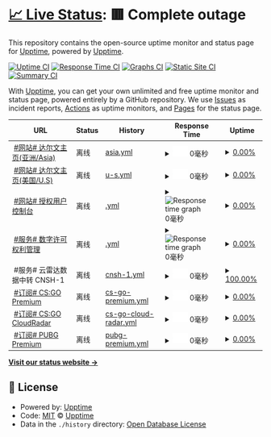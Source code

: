 # [📈 Live Status](https://status.darwin.hk): <!--live status--> **🟥 Complete outage**

This repository contains the open-source uptime monitor and status page for [Upptime](https://upptime.js.org), powered by [Upptime](https://github.com/upptime/upptime).

[![Uptime CI](https://github.com/darwinhk/status/workflows/Uptime%20CI/badge.svg)](https://github.com/darwinhk/status/actions?query=workflow%3A%22Uptime+CI%22)
[![Response Time CI](https://github.com/darwinhk/status/workflows/Response%20Time%20CI/badge.svg)](https://github.com/darwinhk/status/actions?query=workflow%3A%22Response+Time+CI%22)
[![Graphs CI](https://github.com/darwinhk/status/workflows/Graphs%20CI/badge.svg)](https://github.com/darwinhk/status/actions?query=workflow%3A%22Graphs+CI%22)
[![Static Site CI](https://github.com/darwinhk/status/workflows/Static%20Site%20CI/badge.svg)](https://github.com/darwinhk/status/actions?query=workflow%3A%22Static+Site+CI%22)
[![Summary CI](https://github.com/darwinhk/status/workflows/Summary%20CI/badge.svg)](https://github.com/darwinhk/status/actions?query=workflow%3A%22Summary+CI%22)

With [Upptime](https://upptime.js.org), you can get your own unlimited and free uptime monitor and status page, powered entirely by a GitHub repository. We use [Issues](https://github.com/upptime/upptime/issues) as incident reports, [Actions](https://github.com/darwinhk/status/actions) as uptime monitors, and [Pages](https://status.darwin.hk) for the status page.

<!--start: status pages-->
<!-- This summary is generated by Upptime (https://github.com/upptime/upptime) -->
<!-- Do not edit this manually, your changes will be overwritten -->
<!-- prettier-ignore -->
| URL | Status | History | Response Time | Uptime |
| --- | ------ | ------- | ------------- | ------ |
| <img alt="" src="https://favicons.githubusercontent.com/www.darwin.hk" height="13"> [#网站# 达尔文主页(亚洲/Asia)](https://www.darwin.hk) | 离线 | [asia.yml](https://github.com/darwinhk/status/commits/HEAD/history/asia.yml) | <details><summary><img alt="Response time graph" src="./graphs/asia/response-time-week.png" height="20"> 0毫秒</summary><br><a href="https://status.darwin.hk/history/asia"><img alt="Response time 2201" src="https://img.shields.io/endpoint?url=https%3A%2F%2Fraw.githubusercontent.com%2Fdarwinhk%2Fstatus%2FHEAD%2Fapi%2Fasia%2Fresponse-time.json"></a><br><a href="https://status.darwin.hk/history/asia"><img alt="24-hour response time 0" src="https://img.shields.io/endpoint?url=https%3A%2F%2Fraw.githubusercontent.com%2Fdarwinhk%2Fstatus%2FHEAD%2Fapi%2Fasia%2Fresponse-time-day.json"></a><br><a href="https://status.darwin.hk/history/asia"><img alt="7-day response time 0" src="https://img.shields.io/endpoint?url=https%3A%2F%2Fraw.githubusercontent.com%2Fdarwinhk%2Fstatus%2FHEAD%2Fapi%2Fasia%2Fresponse-time-week.json"></a><br><a href="https://status.darwin.hk/history/asia"><img alt="30-day response time 1562" src="https://img.shields.io/endpoint?url=https%3A%2F%2Fraw.githubusercontent.com%2Fdarwinhk%2Fstatus%2FHEAD%2Fapi%2Fasia%2Fresponse-time-month.json"></a><br><a href="https://status.darwin.hk/history/asia"><img alt="1-year response time 2201" src="https://img.shields.io/endpoint?url=https%3A%2F%2Fraw.githubusercontent.com%2Fdarwinhk%2Fstatus%2FHEAD%2Fapi%2Fasia%2Fresponse-time-year.json"></a></details> | <details><summary><a href="https://status.darwin.hk/history/asia">0.00%</a></summary><a href="https://status.darwin.hk/history/asia"><img alt="All-time uptime 72.40%" src="https://img.shields.io/endpoint?url=https%3A%2F%2Fraw.githubusercontent.com%2Fdarwinhk%2Fstatus%2FHEAD%2Fapi%2Fasia%2Fuptime.json"></a><br><a href="https://status.darwin.hk/history/asia"><img alt="24-hour uptime 0.00%" src="https://img.shields.io/endpoint?url=https%3A%2F%2Fraw.githubusercontent.com%2Fdarwinhk%2Fstatus%2FHEAD%2Fapi%2Fasia%2Fuptime-day.json"></a><br><a href="https://status.darwin.hk/history/asia"><img alt="7-day uptime 0.00%" src="https://img.shields.io/endpoint?url=https%3A%2F%2Fraw.githubusercontent.com%2Fdarwinhk%2Fstatus%2FHEAD%2Fapi%2Fasia%2Fuptime-week.json"></a><br><a href="https://status.darwin.hk/history/asia"><img alt="30-day uptime 23.40%" src="https://img.shields.io/endpoint?url=https%3A%2F%2Fraw.githubusercontent.com%2Fdarwinhk%2Fstatus%2FHEAD%2Fapi%2Fasia%2Fuptime-month.json"></a><br><a href="https://status.darwin.hk/history/asia"><img alt="1-year uptime 72.40%" src="https://img.shields.io/endpoint?url=https%3A%2F%2Fraw.githubusercontent.com%2Fdarwinhk%2Fstatus%2FHEAD%2Fapi%2Fasia%2Fuptime-year.json"></a></details>
| <img alt="" src="https://favicons.githubusercontent.com/darwin.hk" height="13"> [#网站# 达尔文主页(美国/U.S)](https://darwin.hk) | 离线 | [u-s.yml](https://github.com/darwinhk/status/commits/HEAD/history/u-s.yml) | <details><summary><img alt="Response time graph" src="./graphs/u-s/response-time-week.png" height="20"> 0毫秒</summary><br><a href="https://status.darwin.hk/history/u-s"><img alt="Response time 1896" src="https://img.shields.io/endpoint?url=https%3A%2F%2Fraw.githubusercontent.com%2Fdarwinhk%2Fstatus%2FHEAD%2Fapi%2Fu-s%2Fresponse-time.json"></a><br><a href="https://status.darwin.hk/history/u-s"><img alt="24-hour response time 0" src="https://img.shields.io/endpoint?url=https%3A%2F%2Fraw.githubusercontent.com%2Fdarwinhk%2Fstatus%2FHEAD%2Fapi%2Fu-s%2Fresponse-time-day.json"></a><br><a href="https://status.darwin.hk/history/u-s"><img alt="7-day response time 0" src="https://img.shields.io/endpoint?url=https%3A%2F%2Fraw.githubusercontent.com%2Fdarwinhk%2Fstatus%2FHEAD%2Fapi%2Fu-s%2Fresponse-time-week.json"></a><br><a href="https://status.darwin.hk/history/u-s"><img alt="30-day response time 2323" src="https://img.shields.io/endpoint?url=https%3A%2F%2Fraw.githubusercontent.com%2Fdarwinhk%2Fstatus%2FHEAD%2Fapi%2Fu-s%2Fresponse-time-month.json"></a><br><a href="https://status.darwin.hk/history/u-s"><img alt="1-year response time 1896" src="https://img.shields.io/endpoint?url=https%3A%2F%2Fraw.githubusercontent.com%2Fdarwinhk%2Fstatus%2FHEAD%2Fapi%2Fu-s%2Fresponse-time-year.json"></a></details> | <details><summary><a href="https://status.darwin.hk/history/u-s">0.00%</a></summary><a href="https://status.darwin.hk/history/u-s"><img alt="All-time uptime 36.96%" src="https://img.shields.io/endpoint?url=https%3A%2F%2Fraw.githubusercontent.com%2Fdarwinhk%2Fstatus%2FHEAD%2Fapi%2Fu-s%2Fuptime.json"></a><br><a href="https://status.darwin.hk/history/u-s"><img alt="24-hour uptime 0.00%" src="https://img.shields.io/endpoint?url=https%3A%2F%2Fraw.githubusercontent.com%2Fdarwinhk%2Fstatus%2FHEAD%2Fapi%2Fu-s%2Fuptime-day.json"></a><br><a href="https://status.darwin.hk/history/u-s"><img alt="7-day uptime 0.00%" src="https://img.shields.io/endpoint?url=https%3A%2F%2Fraw.githubusercontent.com%2Fdarwinhk%2Fstatus%2FHEAD%2Fapi%2Fu-s%2Fuptime-week.json"></a><br><a href="https://status.darwin.hk/history/u-s"><img alt="30-day uptime 23.40%" src="https://img.shields.io/endpoint?url=https%3A%2F%2Fraw.githubusercontent.com%2Fdarwinhk%2Fstatus%2FHEAD%2Fapi%2Fu-s%2Fuptime-month.json"></a><br><a href="https://status.darwin.hk/history/u-s"><img alt="1-year uptime 36.96%" src="https://img.shields.io/endpoint?url=https%3A%2F%2Fraw.githubusercontent.com%2Fdarwinhk%2Fstatus%2FHEAD%2Fapi%2Fu-s%2Fuptime-year.json"></a></details>
| <img alt="" src="https://favicons.githubusercontent.com/dash.darwin.hk" height="13"> [#网站# 授权用户控制台](https://dash.darwin.hk) | 离线 | [.yml](https://github.com/darwinhk/status/commits/HEAD/history/.yml) | <details><summary><img alt="Response time graph" src="./graphs//response-time-week.png" height="20"> 0毫秒</summary><br><a href="https://status.darwin.hk/history/"><img alt="Response time 4436" src="https://img.shields.io/endpoint?url=https%3A%2F%2Fraw.githubusercontent.com%2Fdarwinhk%2Fstatus%2FHEAD%2Fapi%2F%2Fresponse-time.json"></a><br><a href="https://status.darwin.hk/history/"><img alt="24-hour response time 0" src="https://img.shields.io/endpoint?url=https%3A%2F%2Fraw.githubusercontent.com%2Fdarwinhk%2Fstatus%2FHEAD%2Fapi%2F%2Fresponse-time-day.json"></a><br><a href="https://status.darwin.hk/history/"><img alt="7-day response time 0" src="https://img.shields.io/endpoint?url=https%3A%2F%2Fraw.githubusercontent.com%2Fdarwinhk%2Fstatus%2FHEAD%2Fapi%2F%2Fresponse-time-week.json"></a><br><a href="https://status.darwin.hk/history/"><img alt="30-day response time 0" src="https://img.shields.io/endpoint?url=https%3A%2F%2Fraw.githubusercontent.com%2Fdarwinhk%2Fstatus%2FHEAD%2Fapi%2F%2Fresponse-time-month.json"></a><br><a href="https://status.darwin.hk/history/"><img alt="1-year response time 4436" src="https://img.shields.io/endpoint?url=https%3A%2F%2Fraw.githubusercontent.com%2Fdarwinhk%2Fstatus%2FHEAD%2Fapi%2F%2Fresponse-time-year.json"></a></details> | <details><summary><a href="https://status.darwin.hk/history/">0.00%</a></summary><a href="https://status.darwin.hk/history/"><img alt="All-time uptime 0.00%" src="https://img.shields.io/endpoint?url=https%3A%2F%2Fraw.githubusercontent.com%2Fdarwinhk%2Fstatus%2FHEAD%2Fapi%2F%2Fuptime.json"></a><br><a href="https://status.darwin.hk/history/"><img alt="24-hour uptime 0.00%" src="https://img.shields.io/endpoint?url=https%3A%2F%2Fraw.githubusercontent.com%2Fdarwinhk%2Fstatus%2FHEAD%2Fapi%2F%2Fuptime-day.json"></a><br><a href="https://status.darwin.hk/history/"><img alt="7-day uptime 0.00%" src="https://img.shields.io/endpoint?url=https%3A%2F%2Fraw.githubusercontent.com%2Fdarwinhk%2Fstatus%2FHEAD%2Fapi%2F%2Fuptime-week.json"></a><br><a href="https://status.darwin.hk/history/"><img alt="30-day uptime 0.00%" src="https://img.shields.io/endpoint?url=https%3A%2F%2Fraw.githubusercontent.com%2Fdarwinhk%2Fstatus%2FHEAD%2Fapi%2F%2Fuptime-month.json"></a><br><a href="https://status.darwin.hk/history/"><img alt="1-year uptime 0.00%" src="https://img.shields.io/endpoint?url=https%3A%2F%2Fraw.githubusercontent.com%2Fdarwinhk%2Fstatus%2FHEAD%2Fapi%2F%2Fuptime-year.json"></a></details>
| <img alt="" src="https://favicons.githubusercontent.com/account.darwin.hk" height="13"> [#服务# 数字许可权利管理](https://account.darwin.hk) | 离线 | [.yml](https://github.com/darwinhk/status/commits/HEAD/history/.yml) | <details><summary><img alt="Response time graph" src="./graphs//response-time-week.png" height="20"> 0毫秒</summary><br><a href="https://status.darwin.hk/history/"><img alt="Response time 4436" src="https://img.shields.io/endpoint?url=https%3A%2F%2Fraw.githubusercontent.com%2Fdarwinhk%2Fstatus%2FHEAD%2Fapi%2F%2Fresponse-time.json"></a><br><a href="https://status.darwin.hk/history/"><img alt="24-hour response time 0" src="https://img.shields.io/endpoint?url=https%3A%2F%2Fraw.githubusercontent.com%2Fdarwinhk%2Fstatus%2FHEAD%2Fapi%2F%2Fresponse-time-day.json"></a><br><a href="https://status.darwin.hk/history/"><img alt="7-day response time 0" src="https://img.shields.io/endpoint?url=https%3A%2F%2Fraw.githubusercontent.com%2Fdarwinhk%2Fstatus%2FHEAD%2Fapi%2F%2Fresponse-time-week.json"></a><br><a href="https://status.darwin.hk/history/"><img alt="30-day response time 0" src="https://img.shields.io/endpoint?url=https%3A%2F%2Fraw.githubusercontent.com%2Fdarwinhk%2Fstatus%2FHEAD%2Fapi%2F%2Fresponse-time-month.json"></a><br><a href="https://status.darwin.hk/history/"><img alt="1-year response time 4436" src="https://img.shields.io/endpoint?url=https%3A%2F%2Fraw.githubusercontent.com%2Fdarwinhk%2Fstatus%2FHEAD%2Fapi%2F%2Fresponse-time-year.json"></a></details> | <details><summary><a href="https://status.darwin.hk/history/">0.00%</a></summary><a href="https://status.darwin.hk/history/"><img alt="All-time uptime 0.00%" src="https://img.shields.io/endpoint?url=https%3A%2F%2Fraw.githubusercontent.com%2Fdarwinhk%2Fstatus%2FHEAD%2Fapi%2F%2Fuptime.json"></a><br><a href="https://status.darwin.hk/history/"><img alt="24-hour uptime 0.00%" src="https://img.shields.io/endpoint?url=https%3A%2F%2Fraw.githubusercontent.com%2Fdarwinhk%2Fstatus%2FHEAD%2Fapi%2F%2Fuptime-day.json"></a><br><a href="https://status.darwin.hk/history/"><img alt="7-day uptime 0.00%" src="https://img.shields.io/endpoint?url=https%3A%2F%2Fraw.githubusercontent.com%2Fdarwinhk%2Fstatus%2FHEAD%2Fapi%2F%2Fuptime-week.json"></a><br><a href="https://status.darwin.hk/history/"><img alt="30-day uptime 0.00%" src="https://img.shields.io/endpoint?url=https%3A%2F%2Fraw.githubusercontent.com%2Fdarwinhk%2Fstatus%2FHEAD%2Fapi%2F%2Fuptime-month.json"></a><br><a href="https://status.darwin.hk/history/"><img alt="1-year uptime 0.00%" src="https://img.shields.io/endpoint?url=https%3A%2F%2Fraw.githubusercontent.com%2Fdarwinhk%2Fstatus%2FHEAD%2Fapi%2F%2Fuptime-year.json"></a></details>
| <img alt="" src="https://favicons.githubusercontent.com/null" height="13"> #服务# 云雷达数据中转 CNSH-1 | 离线 | [cnsh-1.yml](https://github.com/darwinhk/status/commits/HEAD/history/cnsh-1.yml) | <details><summary><img alt="Response time graph" src="./graphs/cnsh-1/response-time-week.png" height="20"> 0毫秒</summary><br><a href="https://status.darwin.hk/history/cnsh-1"><img alt="Response time 665" src="https://img.shields.io/endpoint?url=https%3A%2F%2Fraw.githubusercontent.com%2Fdarwinhk%2Fstatus%2FHEAD%2Fapi%2Fcnsh-1%2Fresponse-time.json"></a><br><a href="https://status.darwin.hk/history/cnsh-1"><img alt="24-hour response time 0" src="https://img.shields.io/endpoint?url=https%3A%2F%2Fraw.githubusercontent.com%2Fdarwinhk%2Fstatus%2FHEAD%2Fapi%2Fcnsh-1%2Fresponse-time-day.json"></a><br><a href="https://status.darwin.hk/history/cnsh-1"><img alt="7-day response time 0" src="https://img.shields.io/endpoint?url=https%3A%2F%2Fraw.githubusercontent.com%2Fdarwinhk%2Fstatus%2FHEAD%2Fapi%2Fcnsh-1%2Fresponse-time-week.json"></a><br><a href="https://status.darwin.hk/history/cnsh-1"><img alt="30-day response time 0" src="https://img.shields.io/endpoint?url=https%3A%2F%2Fraw.githubusercontent.com%2Fdarwinhk%2Fstatus%2FHEAD%2Fapi%2Fcnsh-1%2Fresponse-time-month.json"></a><br><a href="https://status.darwin.hk/history/cnsh-1"><img alt="1-year response time 665" src="https://img.shields.io/endpoint?url=https%3A%2F%2Fraw.githubusercontent.com%2Fdarwinhk%2Fstatus%2FHEAD%2Fapi%2Fcnsh-1%2Fresponse-time-year.json"></a></details> | <details><summary><a href="https://status.darwin.hk/history/cnsh-1">100.00%</a></summary><a href="https://status.darwin.hk/history/cnsh-1"><img alt="All-time uptime 99.98%" src="https://img.shields.io/endpoint?url=https%3A%2F%2Fraw.githubusercontent.com%2Fdarwinhk%2Fstatus%2FHEAD%2Fapi%2Fcnsh-1%2Fuptime.json"></a><br><a href="https://status.darwin.hk/history/cnsh-1"><img alt="24-hour uptime 100.00%" src="https://img.shields.io/endpoint?url=https%3A%2F%2Fraw.githubusercontent.com%2Fdarwinhk%2Fstatus%2FHEAD%2Fapi%2Fcnsh-1%2Fuptime-day.json"></a><br><a href="https://status.darwin.hk/history/cnsh-1"><img alt="7-day uptime 100.00%" src="https://img.shields.io/endpoint?url=https%3A%2F%2Fraw.githubusercontent.com%2Fdarwinhk%2Fstatus%2FHEAD%2Fapi%2Fcnsh-1%2Fuptime-week.json"></a><br><a href="https://status.darwin.hk/history/cnsh-1"><img alt="30-day uptime 100.00%" src="https://img.shields.io/endpoint?url=https%3A%2F%2Fraw.githubusercontent.com%2Fdarwinhk%2Fstatus%2FHEAD%2Fapi%2Fcnsh-1%2Fuptime-month.json"></a><br><a href="https://status.darwin.hk/history/cnsh-1"><img alt="1-year uptime 99.98%" src="https://img.shields.io/endpoint?url=https%3A%2F%2Fraw.githubusercontent.com%2Fdarwinhk%2Fstatus%2FHEAD%2Fapi%2Fcnsh-1%2Fuptime-year.json"></a></details>
| <img alt="" src="https://favicons.githubusercontent.com/prd-status-csgo-premium.check.darwin.hk" height="13"> [#订阅# CS:GO Premium](https://prd-status-csgo-premium.check.darwin.hk) | 离线 | [cs-go-premium.yml](https://github.com/darwinhk/status/commits/HEAD/history/cs-go-premium.yml) | <details><summary><img alt="Response time graph" src="./graphs/cs-go-premium/response-time-week.png" height="20"> 0毫秒</summary><br><a href="https://status.darwin.hk/history/cs-go-premium"><img alt="Response time 210" src="https://img.shields.io/endpoint?url=https%3A%2F%2Fraw.githubusercontent.com%2Fdarwinhk%2Fstatus%2FHEAD%2Fapi%2Fcs-go-premium%2Fresponse-time.json"></a><br><a href="https://status.darwin.hk/history/cs-go-premium"><img alt="24-hour response time 0" src="https://img.shields.io/endpoint?url=https%3A%2F%2Fraw.githubusercontent.com%2Fdarwinhk%2Fstatus%2FHEAD%2Fapi%2Fcs-go-premium%2Fresponse-time-day.json"></a><br><a href="https://status.darwin.hk/history/cs-go-premium"><img alt="7-day response time 0" src="https://img.shields.io/endpoint?url=https%3A%2F%2Fraw.githubusercontent.com%2Fdarwinhk%2Fstatus%2FHEAD%2Fapi%2Fcs-go-premium%2Fresponse-time-week.json"></a><br><a href="https://status.darwin.hk/history/cs-go-premium"><img alt="30-day response time 0" src="https://img.shields.io/endpoint?url=https%3A%2F%2Fraw.githubusercontent.com%2Fdarwinhk%2Fstatus%2FHEAD%2Fapi%2Fcs-go-premium%2Fresponse-time-month.json"></a><br><a href="https://status.darwin.hk/history/cs-go-premium"><img alt="1-year response time 210" src="https://img.shields.io/endpoint?url=https%3A%2F%2Fraw.githubusercontent.com%2Fdarwinhk%2Fstatus%2FHEAD%2Fapi%2Fcs-go-premium%2Fresponse-time-year.json"></a></details> | <details><summary><a href="https://status.darwin.hk/history/cs-go-premium">0.00%</a></summary><a href="https://status.darwin.hk/history/cs-go-premium"><img alt="All-time uptime 18.09%" src="https://img.shields.io/endpoint?url=https%3A%2F%2Fraw.githubusercontent.com%2Fdarwinhk%2Fstatus%2FHEAD%2Fapi%2Fcs-go-premium%2Fuptime.json"></a><br><a href="https://status.darwin.hk/history/cs-go-premium"><img alt="24-hour uptime 0.00%" src="https://img.shields.io/endpoint?url=https%3A%2F%2Fraw.githubusercontent.com%2Fdarwinhk%2Fstatus%2FHEAD%2Fapi%2Fcs-go-premium%2Fuptime-day.json"></a><br><a href="https://status.darwin.hk/history/cs-go-premium"><img alt="7-day uptime 0.00%" src="https://img.shields.io/endpoint?url=https%3A%2F%2Fraw.githubusercontent.com%2Fdarwinhk%2Fstatus%2FHEAD%2Fapi%2Fcs-go-premium%2Fuptime-week.json"></a><br><a href="https://status.darwin.hk/history/cs-go-premium"><img alt="30-day uptime 0.00%" src="https://img.shields.io/endpoint?url=https%3A%2F%2Fraw.githubusercontent.com%2Fdarwinhk%2Fstatus%2FHEAD%2Fapi%2Fcs-go-premium%2Fuptime-month.json"></a><br><a href="https://status.darwin.hk/history/cs-go-premium"><img alt="1-year uptime 18.09%" src="https://img.shields.io/endpoint?url=https%3A%2F%2Fraw.githubusercontent.com%2Fdarwinhk%2Fstatus%2FHEAD%2Fapi%2Fcs-go-premium%2Fuptime-year.json"></a></details>
| <img alt="" src="https://favicons.githubusercontent.com/prd-status-csgo-cloudradar.check.darwin.hk" height="13"> [#订阅# CS:GO CloudRadar](https://prd-status-csgo-cloudradar.check.darwin.hk) | 离线 | [cs-go-cloud-radar.yml](https://github.com/darwinhk/status/commits/HEAD/history/cs-go-cloud-radar.yml) | <details><summary><img alt="Response time graph" src="./graphs/cs-go-cloud-radar/response-time-week.png" height="20"> 0毫秒</summary><br><a href="https://status.darwin.hk/history/cs-go-cloud-radar"><img alt="Response time 250" src="https://img.shields.io/endpoint?url=https%3A%2F%2Fraw.githubusercontent.com%2Fdarwinhk%2Fstatus%2FHEAD%2Fapi%2Fcs-go-cloud-radar%2Fresponse-time.json"></a><br><a href="https://status.darwin.hk/history/cs-go-cloud-radar"><img alt="24-hour response time 0" src="https://img.shields.io/endpoint?url=https%3A%2F%2Fraw.githubusercontent.com%2Fdarwinhk%2Fstatus%2FHEAD%2Fapi%2Fcs-go-cloud-radar%2Fresponse-time-day.json"></a><br><a href="https://status.darwin.hk/history/cs-go-cloud-radar"><img alt="7-day response time 0" src="https://img.shields.io/endpoint?url=https%3A%2F%2Fraw.githubusercontent.com%2Fdarwinhk%2Fstatus%2FHEAD%2Fapi%2Fcs-go-cloud-radar%2Fresponse-time-week.json"></a><br><a href="https://status.darwin.hk/history/cs-go-cloud-radar"><img alt="30-day response time 0" src="https://img.shields.io/endpoint?url=https%3A%2F%2Fraw.githubusercontent.com%2Fdarwinhk%2Fstatus%2FHEAD%2Fapi%2Fcs-go-cloud-radar%2Fresponse-time-month.json"></a><br><a href="https://status.darwin.hk/history/cs-go-cloud-radar"><img alt="1-year response time 250" src="https://img.shields.io/endpoint?url=https%3A%2F%2Fraw.githubusercontent.com%2Fdarwinhk%2Fstatus%2FHEAD%2Fapi%2Fcs-go-cloud-radar%2Fresponse-time-year.json"></a></details> | <details><summary><a href="https://status.darwin.hk/history/cs-go-cloud-radar">0.00%</a></summary><a href="https://status.darwin.hk/history/cs-go-cloud-radar"><img alt="All-time uptime 18.09%" src="https://img.shields.io/endpoint?url=https%3A%2F%2Fraw.githubusercontent.com%2Fdarwinhk%2Fstatus%2FHEAD%2Fapi%2Fcs-go-cloud-radar%2Fuptime.json"></a><br><a href="https://status.darwin.hk/history/cs-go-cloud-radar"><img alt="24-hour uptime 0.00%" src="https://img.shields.io/endpoint?url=https%3A%2F%2Fraw.githubusercontent.com%2Fdarwinhk%2Fstatus%2FHEAD%2Fapi%2Fcs-go-cloud-radar%2Fuptime-day.json"></a><br><a href="https://status.darwin.hk/history/cs-go-cloud-radar"><img alt="7-day uptime 0.00%" src="https://img.shields.io/endpoint?url=https%3A%2F%2Fraw.githubusercontent.com%2Fdarwinhk%2Fstatus%2FHEAD%2Fapi%2Fcs-go-cloud-radar%2Fuptime-week.json"></a><br><a href="https://status.darwin.hk/history/cs-go-cloud-radar"><img alt="30-day uptime 0.00%" src="https://img.shields.io/endpoint?url=https%3A%2F%2Fraw.githubusercontent.com%2Fdarwinhk%2Fstatus%2FHEAD%2Fapi%2Fcs-go-cloud-radar%2Fuptime-month.json"></a><br><a href="https://status.darwin.hk/history/cs-go-cloud-radar"><img alt="1-year uptime 18.09%" src="https://img.shields.io/endpoint?url=https%3A%2F%2Fraw.githubusercontent.com%2Fdarwinhk%2Fstatus%2FHEAD%2Fapi%2Fcs-go-cloud-radar%2Fuptime-year.json"></a></details>
| <img alt="" src="https://favicons.githubusercontent.com/prd-status-pubg-premium.check.darwin.hk" height="13"> [#订阅# PUBG Premium](https://prd-status-pubg-premium.check.darwin.hk) | 离线 | [pubg-premium.yml](https://github.com/darwinhk/status/commits/HEAD/history/pubg-premium.yml) | <details><summary><img alt="Response time graph" src="./graphs/pubg-premium/response-time-week.png" height="20"> 0毫秒</summary><br><a href="https://status.darwin.hk/history/pubg-premium"><img alt="Response time 212" src="https://img.shields.io/endpoint?url=https%3A%2F%2Fraw.githubusercontent.com%2Fdarwinhk%2Fstatus%2FHEAD%2Fapi%2Fpubg-premium%2Fresponse-time.json"></a><br><a href="https://status.darwin.hk/history/pubg-premium"><img alt="24-hour response time 0" src="https://img.shields.io/endpoint?url=https%3A%2F%2Fraw.githubusercontent.com%2Fdarwinhk%2Fstatus%2FHEAD%2Fapi%2Fpubg-premium%2Fresponse-time-day.json"></a><br><a href="https://status.darwin.hk/history/pubg-premium"><img alt="7-day response time 0" src="https://img.shields.io/endpoint?url=https%3A%2F%2Fraw.githubusercontent.com%2Fdarwinhk%2Fstatus%2FHEAD%2Fapi%2Fpubg-premium%2Fresponse-time-week.json"></a><br><a href="https://status.darwin.hk/history/pubg-premium"><img alt="30-day response time 0" src="https://img.shields.io/endpoint?url=https%3A%2F%2Fraw.githubusercontent.com%2Fdarwinhk%2Fstatus%2FHEAD%2Fapi%2Fpubg-premium%2Fresponse-time-month.json"></a><br><a href="https://status.darwin.hk/history/pubg-premium"><img alt="1-year response time 212" src="https://img.shields.io/endpoint?url=https%3A%2F%2Fraw.githubusercontent.com%2Fdarwinhk%2Fstatus%2FHEAD%2Fapi%2Fpubg-premium%2Fresponse-time-year.json"></a></details> | <details><summary><a href="https://status.darwin.hk/history/pubg-premium">0.00%</a></summary><a href="https://status.darwin.hk/history/pubg-premium"><img alt="All-time uptime 18.10%" src="https://img.shields.io/endpoint?url=https%3A%2F%2Fraw.githubusercontent.com%2Fdarwinhk%2Fstatus%2FHEAD%2Fapi%2Fpubg-premium%2Fuptime.json"></a><br><a href="https://status.darwin.hk/history/pubg-premium"><img alt="24-hour uptime 0.00%" src="https://img.shields.io/endpoint?url=https%3A%2F%2Fraw.githubusercontent.com%2Fdarwinhk%2Fstatus%2FHEAD%2Fapi%2Fpubg-premium%2Fuptime-day.json"></a><br><a href="https://status.darwin.hk/history/pubg-premium"><img alt="7-day uptime 0.00%" src="https://img.shields.io/endpoint?url=https%3A%2F%2Fraw.githubusercontent.com%2Fdarwinhk%2Fstatus%2FHEAD%2Fapi%2Fpubg-premium%2Fuptime-week.json"></a><br><a href="https://status.darwin.hk/history/pubg-premium"><img alt="30-day uptime 0.00%" src="https://img.shields.io/endpoint?url=https%3A%2F%2Fraw.githubusercontent.com%2Fdarwinhk%2Fstatus%2FHEAD%2Fapi%2Fpubg-premium%2Fuptime-month.json"></a><br><a href="https://status.darwin.hk/history/pubg-premium"><img alt="1-year uptime 18.10%" src="https://img.shields.io/endpoint?url=https%3A%2F%2Fraw.githubusercontent.com%2Fdarwinhk%2Fstatus%2FHEAD%2Fapi%2Fpubg-premium%2Fuptime-year.json"></a></details>

<!--end: status pages-->

[**Visit our status website →**](https://status.darwin.hk)

## 📄 License

- Powered by: [Upptime](https://github.com/upptime/upptime)
- Code: [MIT](./LICENSE) © [Upptime](https://upptime.js.org)
- Data in the `./history` directory: [Open Database License](https://opendatacommons.org/licenses/odbl/1-0/)
